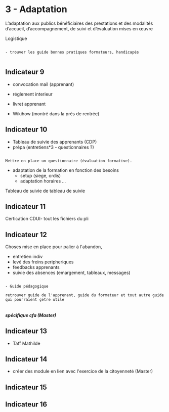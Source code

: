 # 3 - Adaptation

<p class="p-emphase"> L’adaptation aux publics bénéficiaires des prestations et des modalités d’accueil, d’accompagnement, de suivi et d’évaluation mises en œuvre </p>

Logistique

```{note}

- trouver les guide bonnes pratiques formateurs, handicapés


```


## Indicateur 9

- convocation mail (apprenant)
- réglement interieur
- livret apprenant

- Wikihow (montré dans la prés de rentrée)


## Indicateur 10

- Tableau de suivie des apprenants (CDP)
- prépa (entretiens*3 - questionnaires ?)

```{note}

Mettre en place un questionnaire (évaluation formative).

```

- adaptation de la formation en fonction des besoins
    - setup (siege, ordis)
    - adaptation horaires ...

Tableau de suivie de tableau de suivie

## Indicateur 11

Certication CDUI- tout les fichiers du pli

## Indicateur 12

Choses mise en place pour palier à l'abandon,
- entretien indiv
- levé des freins peripheriques
- feedbacks apprenants
- suivie des absences (emargement, tableaux, messages)

```{note}

- Guide pédagogique

retrouver guide de l'apprenant, guide du formateur et tout autre guide qui pourraient çetre utile


```



##### spécifique cfa (Master)

## Indicateur 13

- Taff Mathilde


## Indicateur 14

- créer des module en lien avec l'exercice de la citoyenneté (Master)



## Indicateur 15


## Indicateur 16




